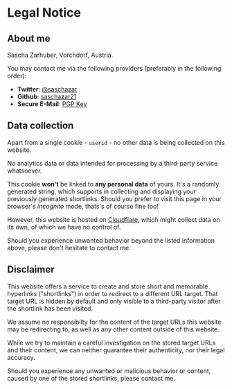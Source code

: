 # Legal Notice

## About me

Sascha Zarhuber, Vorchdorf, Austria.

You may contact me via the following providers (preferably in the following order):

- **Twitter**: [@saschazar](https://twitter.com/saschazar)
- **Github**: [saschazar21](https://github.com/saschazar21)
- **Secure E-Mail**: [PGP Key](https://keyserver.ubuntu.com/pks/lookup?search=saschazar21@yahoo.de&op=get)

## Data collection

Apart from a single cookie - `userid` - no other data is being collected on this website.

No analytics data or data intended for processing by a third-party service whatsoever.

This cookie **won't** be linked to **any personal data** of yours. It's a randomly generated string, which supports in collecting and displaying your previously generated shortlinks. Should you prefer to visit this page in your browser's _incognito_ mode, thats's of course fine too!

However, this website is hosted on [Cloudflare](https://cloudflare.com), which might collect data on its own, of which we have no control of.

Should you experience unwanted behavior beyond the listed information above, please don't hesitate to contact me.

## Disclaimer

This website offers a service to create and store short and memorable hyperlinks ("shortlinks") in order to redirect to a different URL target. That target URL is hidden by default and only visible to a third-party visitor after the shortlink has been visited.

We assume no responsibilty for the content of the target URLs this website may be redirecting to, as well as any other content outside of this website.

While we try to maintain a careful investigation on the stored target URLs and their content, we can neither guarantee their authenticity, nor their legal accuracy.

Should you experience any unwanted or malicious behavior or content, caused by one of the stored shortlinks, please contact me.
